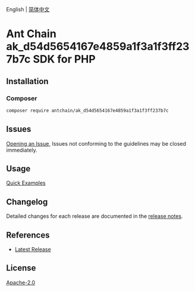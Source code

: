 English | [简体中文](README-CN.md)

# Ant Chain ak_d54d5654167e4859a1f3a1f3ff237b7c SDK for PHP

## Installation

### Composer

```bash
composer require antchain/ak_d54d5654167e4859a1f3a1f3ff237b7c
```

## Issues

[Opening an Issue](https://github.com/alipay/antchain-openapi-prod-sdk/issues/new), Issues not conforming to the guidelines may be closed immediately.

## Usage

[Quick Examples](https://github.com/alipay/antchain-openapi-prod-sdk/blob/master/docs/0-Examples-EN.md#quick-examples)

## Changelog

Detailed changes for each release are documented in the [release notes](./ChangeLog.txt).

## References

* [Latest Release](https://github.com/antchain-openapi-sdk-php)

## License

[Apache-2.0](http://www.apache.org/licenses/LICENSE-2.0)
